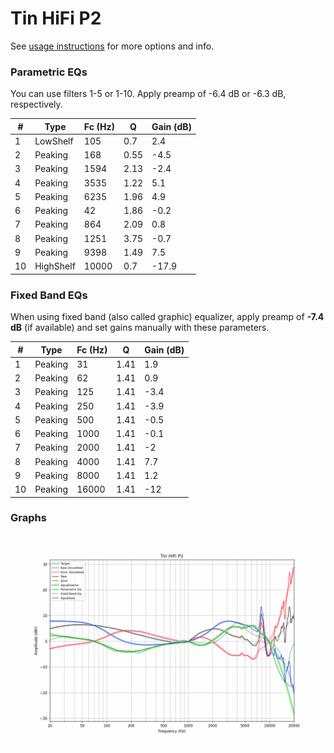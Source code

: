 # Tin HiFi P2
See [usage instructions](https://github.com/jaakkopasanen/AutoEq#usage) for more options and info.

### Parametric EQs
You can use filters 1-5 or 1-10. Apply preamp of -6.4 dB or -6.3 dB, respectively.

|   # | Type      |   Fc (Hz) |    Q |   Gain (dB) |
|-----|-----------|-----------|------|-------------|
|   1 | LowShelf  |       105 | 0.7  |         2.4 |
|   2 | Peaking   |       168 | 0.55 |        -4.5 |
|   3 | Peaking   |      1594 | 2.13 |        -2.4 |
|   4 | Peaking   |      3535 | 1.22 |         5.1 |
|   5 | Peaking   |      6235 | 1.96 |         4.9 |
|   6 | Peaking   |        42 | 1.86 |        -0.2 |
|   7 | Peaking   |       864 | 2.09 |         0.8 |
|   8 | Peaking   |      1251 | 3.75 |        -0.7 |
|   9 | Peaking   |      9398 | 1.49 |         7.5 |
|  10 | HighShelf |     10000 | 0.7  |       -17.9 |

### Fixed Band EQs
When using fixed band (also called graphic) equalizer, apply preamp of **-7.4 dB** (if available) and set gains manually with these parameters.

|   # | Type    |   Fc (Hz) |    Q |   Gain (dB) |
|-----|---------|-----------|------|-------------|
|   1 | Peaking |        31 | 1.41 |         1.9 |
|   2 | Peaking |        62 | 1.41 |         0.9 |
|   3 | Peaking |       125 | 1.41 |        -3.4 |
|   4 | Peaking |       250 | 1.41 |        -3.9 |
|   5 | Peaking |       500 | 1.41 |        -0.5 |
|   6 | Peaking |      1000 | 1.41 |        -0.1 |
|   7 | Peaking |      2000 | 1.41 |        -2   |
|   8 | Peaking |      4000 | 1.41 |         7.7 |
|   9 | Peaking |      8000 | 1.41 |         1.2 |
|  10 | Peaking |     16000 | 1.41 |       -12   |

### Graphs
![](./Tin%20HiFi%20P2.png)
